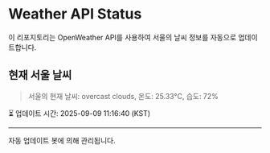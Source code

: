 
# Weather API Status

이 리포지토리는 OpenWeather API를 사용하여 서울의 날씨 정보를 자동으로 업데이트합니다.

## 현재 서울 날씨
> 서울의 현재 날씨: overcast clouds, 온도: 25.33°C, 습도: 72%

⏳ 업데이트 시간: 2025-09-09 11:16:40 (KST)

---
자동 업데이트 봇에 의해 관리됩니다.
